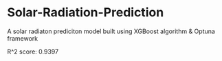 # Solar-Radiation-Prediction
A solar radiaton prediciton model built using XGBoost algorithm &amp; Optuna framework

R^2 score: 0.9397
